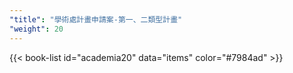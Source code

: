 ```yaml
---
"title": "學術處計畫申請案-第一、二類型計畫"
"weight": 20
---
```


{{< book-list id="academia20" data="items" color="#7984ad" >}}
